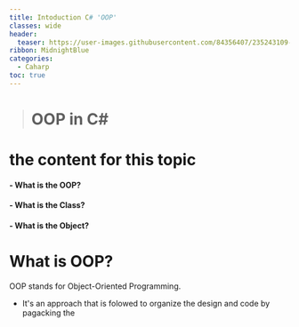```yaml
---
title: Intoduction C# 'OOP'
classes: wide
header:
  teaser: https://user-images.githubusercontent.com/84356407/235243109-5b97d02e-dbd5-4436-8abe-598a6d6014a2.jpg
ribbon: MidnightBlue
categories:
  - Caharp
toc: true
---
```


> # OOP in C#

# the content for this topic 
#### - What is the OOP?
#### - What is the Class?
#### - What is the Object?

# What is OOP?
OOP stands for Object-Oriented Programming.
- It's an approach that is folowed to organize the design and code by pagacking the 



 
